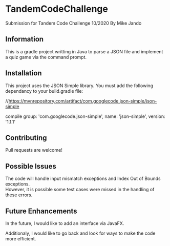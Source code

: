 # TandemCodeChallenge
Submission for Tandem Code Challenge 10/2020
By Mike Jando

## Information

This is a gradle project writting in Java to parse a JSON file and implement a quiz game via the command prompt.

## Installation

This project uses the JSON Simple library. You must add the following dependancy to your build.gradle file:

//https://mvnrepository.com/artifact/com.googlecode.json-simple/json-simple

compile group: 'com.googlecode.json-simple', name: 'json-simple', version: '1.1.1'

## Contributing
Pull requests are welcome!

## Possible Issues

The code will handle input mismatch exceptions and Index Out of Bounds exceptions.  
However, it is possible some test cases were missed in the handling of these errors.

## Future Enhancements
In the future, I would like to add an interface via JavaFX.

Additionaly, I would like to go back and look for ways to make the code more efficient.

